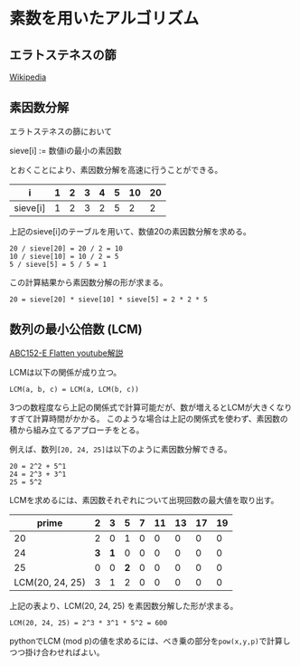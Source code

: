 # 素数を用いたアルゴリズム

## エラトステネスの篩

[Wikipedia](https://ja.wikipedia.org/wiki/%E3%82%A8%E3%83%A9%E3%83%88%E3%82%B9%E3%83%86%E3%83%8D%E3%82%B9%E3%81%AE%E7%AF%A9)


## 素因数分解

エラトステネスの篩において

sieve[i] := 数値iの最小の素因数

とおくことにより、素因数分解を高速に行うことができる。

|i|1|2|3|4|5|10|20|
|-|-|-|-|-|-|--|--|
|sieve[i]|1|2|3|2|5|2|2|

上記のsieve[i]のテーブルを用いて、数値20の素因数分解を求める。

```
20 / sieve[20] = 20 / 2 = 10
10 / sieve[10] = 10 / 2 = 5
5 / sieve[5] = 5 / 5 = 1
```

この計算結果から素因数分解の形が求まる。

```
20 = sieve[20] * sieve[10] * sieve[5] = 2 * 2 * 5
```

## 数列の最小公倍数 (LCM)

[ABC152-E Flatten youtube解説](https://youtu.be/UTVg7wzMWQc)

LCMは以下の関係が成り立つ。
```
LCM(a, b, c) = LCM(a, LCM(b, c))
```

3つの数程度なら上記の関係式で計算可能だが、数が増えるとLCMが大きくなりすぎて計算時間がかかる。
このような場合は上記の関係式を使わず、素因数の積から組み立てるアプローチをとる。

例えば、数列`[20, 24, 25]`は以下のように素因数分解できる。

```
20 = 2^2 + 5^1
24 = 2^3 + 3^1
25 = 5^2
```

LCMを求めるには、素因数それぞれについて出現回数の最大値を取り出す。

|prime|2|3|5|7|11|13|17|19|
|-----|-|-|-|-|--|--|--|--|
|   20|2|0|1|0| 0| 0| 0| 0|
|   24|**3**|**1**|0|0| 0| 0| 0| 0|
|   25|0|0|**2**|0| 0| 0| 0| 0|
|LCM(20, 24, 25)|3|1|2|0|0| 0| 0| 0|

上記の表より、LCM(20, 24, 25) を素因数分解した形が求まる。
```
LCM(20, 24, 25) = 2^3 * 3^1 * 5^2 = 600
```
pythonでLCM (mod p)の値を求めるには、べき乗の部分を`pow(x,y,p)`で計算しつつ掛け合わせればよい。
